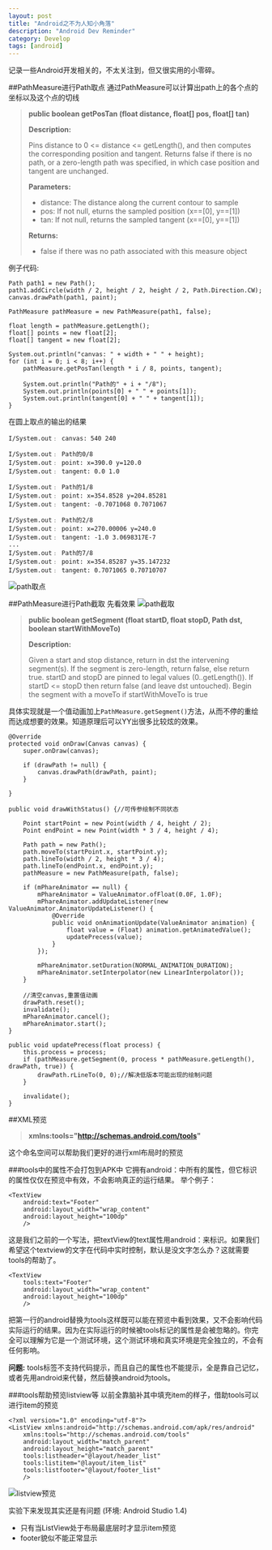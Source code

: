 ```yaml
---
layout: post
title: "Android之不为人知小角落"
description: "Android Dev Reminder"
category: Develop
tags: [android]
---
```


记录一些Android开发相关的，不太关注到，但又很实用的小零碎。

##PathMeasure进行Path取点
通过PathMeasure可以计算出path上的各个点的坐标以及这个点的切线

>**public boolean getPosTan (float distance, float[] pos, float[] tan)**
>
>**Description:**
>
>Pins distance to 0 <= distance <= getLength(), and then computes the corresponding position and tangent. Returns false if there is no path, or a zero-length path was specified, in which case position and tangent are unchanged.
>
>**Parameters:**
>
>- distance: The distance along the current contour to sample
>- pos: If not null, eturns the sampled position (x==[0], y==[1])
>- tan: If not null, returns the sampled tangent (x==[0], y==[1])
>
>**Returns:**
>
>- false if there was no path associated with this measure object

例子代码:

	Path path1 = new Path();
	path1.addCircle(width / 2, height / 2, height / 2, Path.Direction.CW);
	canvas.drawPath(path1, paint);
	
	PathMeasure pathMeasure = new PathMeasure(path1, false);
	
	float length = pathMeasure.getLength();
	float[] points = new float[2];
	float[] tangent = new float[2];
	
	System.out.println("canvas: " + width + " " + height);
	for (int i = 0; i < 8; i++) {
	    pathMeasure.getPosTan(length * i / 8, points, tangent);
	
	    System.out.println("Path的" + i + "/8");
	    System.out.println(points[0] + " " + points[1]);
	    System.out.println(tangent[0] + " " + tangent[1]);
	}

在圆上取点的输出的结果

	I/System.out﹕ canvas: 540 240
	
	I/System.out﹕ Path的0/8
	I/System.out﹕ point: x=390.0 y=120.0
	I/System.out﹕ tangent: 0.0 1.0
	
	I/System.out﹕ Path的1/8
	I/System.out﹕ point: x=354.8528 y=204.85281
	I/System.out﹕ tangent: -0.7071068 0.7071067
	
	I/System.out﹕ Path的2/8
	I/System.out﹕ point: x=270.00006 y=240.0
	I/System.out﹕ tangent: -1.0 3.0698317E-7
	...
	I/System.out﹕ Path的7/8
	I/System.out﹕ point: x=354.85287 y=35.147232
	I/System.out﹕ tangent: 0.7071065 0.70710707
	
![path取点](/images/2015-09-17-android-dev-reminder/pathmeasure.png)

##PathMeasure进行Path截取
先看效果
![path截取](/images/2015-09-17-android-dev-reminder/PathMeasure.gif)

>**public boolean getSegment (float startD, float stopD, Path dst, boolean startWithMoveTo)**
>
>**Description:**
>
>Given a start and stop distance, return in dst the intervening segment(s). If the segment is zero-length, return false, else return true. startD and stopD are pinned to legal values (0..getLength()). If startD <= stopD then return false (and leave dst untouched). Begin the segment with a moveTo if startWithMoveTo is true

具体实现就是一个值动画加上`PathMeasure.getSegment()`方法，从而不停的重绘而达成想要的效果。知道原理后可以YY出很多比较炫的效果。


	@Override
	protected void onDraw(Canvas canvas) {
	    super.onDraw(canvas);
	
	    if (drawPath != null) {
	        canvas.drawPath(drawPath, paint);
	    }
	
	}
	
	public void drawWithStatus() {//可传参绘制不同状态
	
	    Point startPoint = new Point(width / 4, height / 2);
	    Point endPoint = new Point(width * 3 / 4, height / 4);
	
	    Path path = new Path();
	    path.moveTo(startPoint.x, startPoint.y);
	    path.lineTo(width / 2, height * 3 / 4);
	    path.lineTo(endPoint.x, endPoint.y);
	    pathMeasure = new PathMeasure(path, false);
	
	    if (mPhareAnimator == null) {
	        mPhareAnimator = ValueAnimator.ofFloat(0.0F, 1.0F);
	        mPhareAnimator.addUpdateListener(new ValueAnimator.AnimatorUpdateListener() {
	            @Override
	            public void onAnimationUpdate(ValueAnimator animation) {
	                float value = (Float) animation.getAnimatedValue();
	                updatePrecess(value);
	            }
	        });
	
	        mPhareAnimator.setDuration(NORMAL_ANIMATION_DURATION);
	        mPhareAnimator.setInterpolator(new LinearInterpolator());
	    }
	
	    //清空canvas,重置值动画
	    drawPath.reset();
	    invalidate();
	    mPhareAnimator.cancel();
	    mPhareAnimator.start();
	}
	
	public void updatePrecess(float process) {
	    this.process = process;
	    if (pathMeasure.getSegment(0, process * pathMeasure.getLength(), drawPath, true)) {
	        drawPath.rLineTo(0, 0);//解决低版本可能出现的绘制问题
	    }
	
	    invalidate();
	}
	
##XML预览
>**xmlns:tools="http://schemas.android.com/tools"**

这个命名空间可以帮助我们更好的进行xml布局时的预览

###tools中的属性不会打包到APK中
它拥有android：中所有的属性，但它标识的属性仅仅在预览中有效，不会影响真正的运行结果。
举个例子：

    <TextView
        android:text="Footer"
        android:layout_width="wrap_content"
        android:layout_height="100dp"
        />
        
这是我们之前的一个写法，把textView的text属性用android：来标识。如果我们希望这个textview的文字在代码中实时控制，默认是没文字怎么办？这就需要tools的帮助了。

	<TextView
        tools:text="Footer"
        android:layout_width="wrap_content"
        android:layout_height="100dp"
        />
        
把第一行的android替换为tools这样既可以能在预览中看到效果，又不会影响代码实际运行的结果。因为在实际运行的时候被tools标记的属性是会被忽略的。你完全可以理解为它是一个测试环境，这个测试环境和真实环境是完全独立的，不会有任何影响。

**问题:** tools标签不支持代码提示，而且自己的属性也不能提示，全是靠自己记忆，或者先用android来代替，然后替换android为tools。

###tools帮助预览listview等
以前全靠脑补其中填充item的样子，借助tools可以进行item的预览


	<?xml version="1.0" encoding="utf-8"?>
	<ListView xmlns:android="http://schemas.android.com/apk/res/android"
	    xmlns:tools="http://schemas.android.com/tools"
	    android:layout_width="match_parent"
	    android:layout_height="match_parent"
	    tools:listheader="@layout/header_list"
	    tools:listitem="@layout/item_list"
	    tools:listfooter="@layout/footer_list"
	    />
	    
![listview预览](/images/2015-09-17-android-dev-reminder/tools.png)

实验下来发现其实还是有问题 (环境: Android Studio 1.4)

- 只有当ListView处于布局最底层时才显示item预览
- footer貌似不能正常显示

